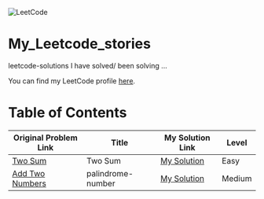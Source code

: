 ![LeetCode](https://img.shields.io/badge/LeetCode-turabaev-brightgreen)

# My_Leetcode_stories
leetcode-solutions I have solved/ been solving ...

You can find my LeetCode profile [here]([https://leetcode.com/turabaev](https://leetcode.com/u/adam_69/)).



# Table of Contents

| Original Problem Link       | Title                           | My Solution Link              | Level     |
|-----------------------------|---------------------------------|-------------------------------|-----------|
| [Two Sum](https://leetcode.com/problems/two-sum/) | Two Sum                        | [My Solution]([https://github.com/user/repo/blob/main/two_sum.py](https://github.com/turabaev69/My_Leetcode_stories/blob/main/Java/easy/Two%20Sum.java)) | Easy      |
| [Add Two Numbers](https://leetcode.com/problems/add-two-numbers/](https://leetcode.com/problems/palindrome-number/)) | palindrome-number              | [My Solution](https://github.com/turabaev69/My_Leetcode_stories/blob/main/Java/medium/Palindrome%20Number.java) | Medium    |
